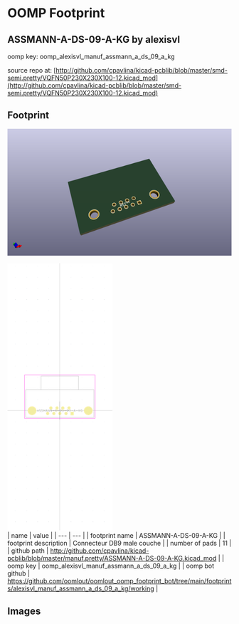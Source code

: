 # OOMP Footprint  
## ASSMANN-A-DS-09-A-KG  by alexisvl  
  
oomp key: oomp_alexisvl_manuf_assmann_a_ds_09_a_kg  
  
source repo at: [http://github.com/cpavlina/kicad-pcblib/blob/master/smd-semi.pretty/VQFN50P230X230X100-12.kicad_mod](http://github.com/cpavlina/kicad-pcblib/blob/master/smd-semi.pretty/VQFN50P230X230X100-12.kicad_mod)  
## Footprint  
  
[![working_kicad_pcb_3d.png](working_kicad_pcb_3d_600.png)](working_kicad_pcb_3d.png)  
  
[![working.png](working_600.png)](working.png)  
| name | value | 
| --- | --- | 
| footprint name | ASSMANN-A-DS-09-A-KG | 
| footprint description | Connecteur DB9 male couche | 
| number of pads | 11 | 
| github path | http://github.com/cpavlina/kicad-pcblib/blob/master/manuf.pretty/ASSMANN-A-DS-09-A-KG.kicad_mod | 
| oomp key | oomp_alexisvl_manuf_assmann_a_ds_09_a_kg | 
| oomp bot github | https://github.com/oomlout/oomlout_oomp_footprint_bot/tree/main/footprints/alexisvl_manuf_assmann_a_ds_09_a_kg/working | 
## Images  
